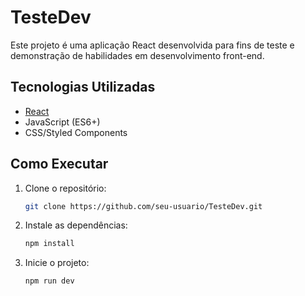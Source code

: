# TesteDev

Este projeto é uma aplicação React desenvolvida para fins de teste e demonstração de habilidades em desenvolvimento front-end.

## Tecnologias Utilizadas

- [React](https://reactjs.org/)
- JavaScript (ES6+)
- CSS/Styled Components

## Como Executar

1. Clone o repositório:
    ```bash
    git clone https://github.com/seu-usuario/TesteDev.git
    ```
2. Instale as dependências:
    ```bash
    npm install
    ```
3. Inicie o projeto:
    ```bash
    npm run dev
    ```